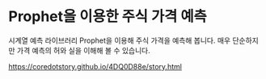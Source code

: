 Prophet을 이용한 주식 가격 예측
=====

시계열 예측 라이브러리 Prophet을 이용해 주식 가격을 예측해 봅니다. 매우 단순하지만 가격 예측의 허와 실을 이해해 볼 수 있습니다.

<a href='https://coredotstory.github.io/4DQ0D88e/story.html'>https://coredotstory.github.io/4DQ0D88e/story.html</a>